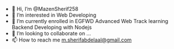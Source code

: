 - 👋 Hi, I’m @MazenSherif258
- 👀 I’m interested in Web Developing
- 🌱 I’m currently enrolled in EGFWD Advanced Web Track learning Backend Developing with Nodejs
- 💞️ I’m looking to collaborate on ...
- 📫 How to reach me m.sherifabdelaal@gmail.com

<!---
MazenSherif258/MazenSherif258 is a ✨ special ✨ repository because its `README.md` (this file) appears on your GitHub profile.
You can click the Preview link to take a look at your changes.
--->
